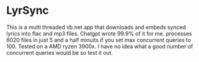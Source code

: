 # LyrSync

This is a multi threaded vb.net app that downloads and embeds synced lyrics into flac and mp3 files.
Chatgpt wrote 99.9% of it for me. 
processes 6020 files in just 5 and a half minuits if you set max concurrent queries to 100. Tested on a AMD ryzen 3900x.
I have no idea what a good number of concurrent queries would be so test it out.
